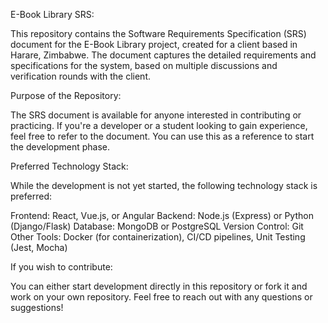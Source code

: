 E-Book Library SRS:

This repository contains the Software Requirements Specification (SRS) document for the E-Book Library project, created for a client based in Harare, Zimbabwe. The document captures the detailed requirements and specifications for the system, based on multiple discussions and verification rounds with the client.

Purpose of the Repository:

The SRS document is available for anyone interested in contributing or practicing. If you're a developer or a student looking to gain experience, feel free to refer to the document. You can use this as a reference to start the development phase.

Preferred Technology Stack:

While the development is not yet started, the following technology stack is preferred:

Frontend: React, Vue.js, or Angular
Backend: Node.js (Express) or Python (Django/Flask)
Database: MongoDB or PostgreSQL
Version Control: Git
Other Tools: Docker (for containerization), CI/CD pipelines, Unit Testing (Jest, Mocha)


If you wish to contribute:

You can either start development directly in this repository or fork it and work on your own repository.
Feel free to reach out with any questions or suggestions!
